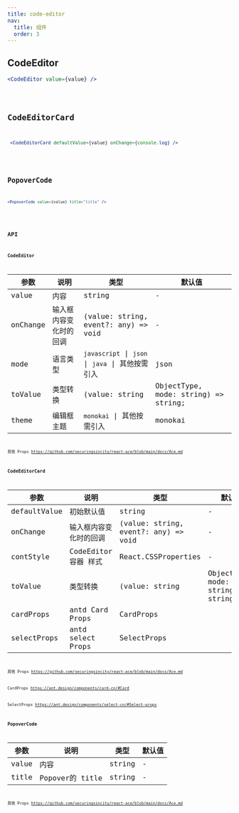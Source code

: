 ```yaml
---
title: code-editor
nav:
  title: 组件
  order: 3
---
```


## CodeEditor

```jsx | pure
<CodeEditor value={value} />
```

<code src="./demo/code-editor/code-editor-use.tsx" />

## CodeEditorCard

```jsx | pure
 <CodeEditorCard defaultValue={value} onChange={console.log} />
```

<code src="./demo/code-editor/code-editor-card-use.tsx" />

## PopoverCode

```jsx | pure
<PopoverCode value={value} title="title" />
```

<code src="./demo/code-editor/popover-code-use.tsx" />


## API

### CodeEditor

| 参数     | 说明                   | 类型                                             | 默认值                               |
| -------- | ---------------------- | ------------------------------------------------ | ------------------------------------ |
| value    | 内容                   | string                                           | -                                    |
| onChange | 输入框内容变化时的回调 | (value: string, event?: any) => void             | -                                    |
| mode     | 语言类型               | `javascript` \| `json` \| `java` \| 其他按需引入 | json                                 |
| toValue  | 类型转换               | (value: string                                   | ObjectType, mode: string) => string; |  defaultToValue
| theme    | 编辑框主题             | `monokai` \| 其他按需引入                        | monokai                              |

其他 Props https://github.com/securingsincity/react-ace/blob/main/docs/Ace.md


### CodeEditorCard

| 参数         | 说明                   | 类型                                 | 默认值                               |
| ------------ | ---------------------- | ------------------------------------ | ------------------------------------ |
| defaultValue | 初始默认值             | string                               | -                                    |
| onChange     | 输入框内容变化时的回调 | (value: string, event?: any) => void | -                                    |
| contStyle    | CodeEditor容器 样式    | React.CSSProperties                  | -                                    |
| toValue      | 类型转换               | (value: string                       | ObjectType, mode: string) => string; |  defaultToValue
| cardProps    | antd Card Props        | CardProps                            |                                      |
| selectProps    | antd select Props       | SelectProps                            |                                      |

其他 Props https://github.com/securingsincity/react-ace/blob/main/docs/Ace.md

CardProps https://ant.design/components/card-cn/#Card

SelectProps https://ant.design/components/select-cn/#Select-props

### PopoverCode

| 参数  | 说明            | 类型   | 默认值 |
| ----- | --------------- | ------ | ------ |
| value | 内容            | string | -      |
| title | Popover的 title | string | -      |

其他 Props https://github.com/securingsincity/react-ace/blob/main/docs/Ace.md
